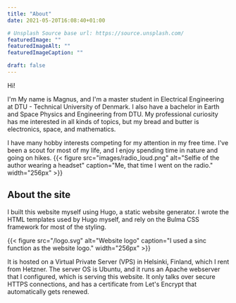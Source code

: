 ```yaml
---
title: "About"
date: 2021-05-20T16:08:40+01:00

# Unsplash Source base url: https://source.unsplash.com/
featuredImage: ""
featuredImageAlt: ""
featuredImageCaption: ""

draft: false
---
```


Hi!

I'm My name is Magnus, and I'm a master student in Electrical Engineering at DTU - Technical University of Denmark. I also have a bachelor in Earth and Space Physics and Engineering from DTU. My professional curiosity has me interested in all kinds of topics, but my bread and butter is electronics, space, and mathematics.

I have many hobby interests competing for my attention in my free time. I've been a scout for most of my life, and I enjoy spending time in nature and going on hikes. 
{{< figure src="images/radio_loud.png" alt="Selfie of the author wearing a headset" caption="Me, that time I went on the radio." width="256px" >}}

## About the site

I built this website myself using Hugo, a static website generator. I wrote the HTML templates used by Hugo myself, and rely on the Bulma CSS framework for most of the styling.

{{< figure src="/logo.svg" alt="Website logo" caption="I used a sinc function as the website logo." width="256px" >}}

It is hosted on a Virtual Private Server (VPS) in Helsinki, Finland, which I rent from Hetzner.
The server OS is Ubuntu, and it runs an Apache webserver that I configured, which is serving this website.
It only talks over secure HTTPS connections, and has a certificate from Let's Encrypt that automatically gets renewed.
